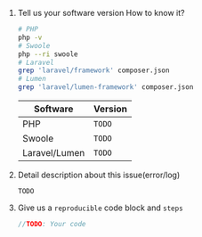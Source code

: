 1. Tell us your software version
    How to know it?
    ```Bash
    # PHP
    php -v
    # Swoole
    php --ri swoole
    # Laravel
    grep 'laravel/framework' composer.json
    # Lumen
    grep 'laravel/lumen-framework' composer.json
    ```

    | Software | Version |
    | --------- | --------- |
    | PHP | `TODO` |
    | Swoole | `TODO` |
    | Laravel/Lumen | `TODO` |

2. Detail description about this issue(error/log)

    `TODO`

3. Give us a `reproducible` code block and `steps`

    ```PHP
    //TODO: Your code
    ```
